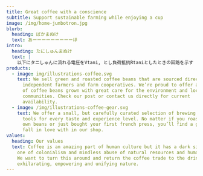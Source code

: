 ```yaml
---
title: Great coffee with a conscience
subtitle: Support sustainable farming while enjoying a cup
image: /img/home-jumbotron.jpg
blurb:
  heading: ばかまぬけ
  text: あーーーーーーーーーほ
intro:
  heading: たにしゅんまぬけ
  text: |
    以下にタニしゅんに流れる電圧をVtani, とし負荷抵抗Rtaniとしたときの回路を示す
products:
  - image: img/illustrations-coffee.svg
    text: We sell green and roasted coffee beans that are sourced directly from
      independent farmers and farm cooperatives. We’re proud to offer a variety
      of coffee beans grown with great care for the environment and local
      communities. Check our post or contact us directly for current
      availability.
  - image: /img/illustrations-coffee-gear.svg
    text: We offer a small, but carefully curated selection of brewing gear and
      tools for every taste and experience level. No matter if you roast your
      own beans or just bought your first french press, you’ll find a gadget to
      fall in love with in our shop.
values:
  heading: Our values
  text: Coffee is an amazing part of human culture but it has a dark side too –
    one of colonialism and mindless abuse of natural resources and human lives.
    We want to turn this around and return the coffee trade to the drink’s
    exhilarating, empowering and unifying nature.
---
```

